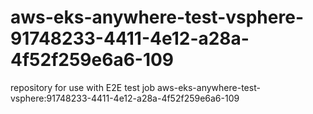 # aws-eks-anywhere-test-vsphere-91748233-4411-4e12-a28a-4f52f259e6a6-109
repository for use with E2E test job aws-eks-anywhere-test-vsphere:91748233-4411-4e12-a28a-4f52f259e6a6-109
